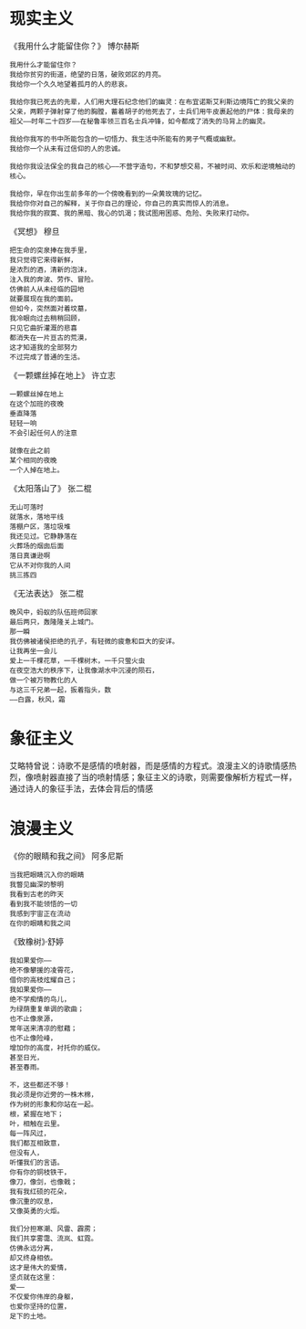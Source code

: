 # 现实主义

《我用什么才能留住你？》 博尔赫斯
```
我用什么才能留住你？
我给你贫穷的街道，绝望的日落，破败郊区的月亮。
我给你一个久久地望着孤月的人的悲哀。

我给你我已死去的先辈，人们用大理石纪念他们的幽灵：在布宜诺斯艾利斯边境阵亡的我父亲的父亲，两颗子弹射穿了他的胸膛，蓄着胡子的他死去了，士兵们用牛皮裹起他的尸体：我母亲的祖父——时年二十四岁——在秘鲁率领三百名士兵冲锋，如今都成了消失的马背上的幽灵。

我给你我写的书中所能包含的一切悟力、我生活中所能有的男子气概或幽默。
我给你一个从未有过信仰的人的忠诚。

我给你我设法保全的我自己的核心——不营字造句，不和梦想交易，不被时间、欢乐和逆境触动的核心。

我给你，早在你出生前多年的一个傍晚看到的一朵黄玫瑰的记忆。
我给你你对自己的解释，关于你自己的理论，你自己的真实而惊人的消息。
我给你我的寂寞、我的黑暗、我心的饥渴；我试图用困惑、危险、失败来打动你。
```

《冥想》 穆旦
```
把生命的突泉捧在我手里，
我只觉得它来得新鲜，
是浓烈的酒，清新的泡沫，
注入我的奔波、劳作、冒险。
仿佛前人从未经临的园地
就要展现在我的面前。
但如今，突然面对着坟墓，
我冷眼向过去稍稍回顾，
只见它曲折灌溉的悲喜
都消失在一片亘古的荒漠，
这才知道我的全部努力
不过完成了普通的生活。
```

《一颗螺丝掉在地上》 许立志
```
一颗螺丝掉在地上
在这个加班的夜晚
垂直降落
轻轻一响
不会引起任何人的注意

就像在此之前
某个相同的夜晚
一个人掉在地上。
```

《太阳落山了》 张二棍
```
无山可落时
就落水，落地平线
落棚户区，落垃圾堆
我还见过。它静静落在
火葬场的烟囱后面
落日真谦逊啊
它从不对你我的人间
挑三拣四
```

《无法表达》 张二棍
```
晚风中，蚂蚁的队伍班师回家
最后两只，轰隆隆关上城门。
那一瞬
我仿佛被诸侯拒绝的孔子，有轻微的疲惫和巨大的安详。
让我再坐一会儿
爱上一千棵花草，一千棵树木，一千只萤火虫
在夜空浩大的秩序下，让我像湖水中沉浸的陨石，
做一个被万物教化的人
与这三千兄弟一起，扳着指头，数
——白露，秋风，霜
```

# 象征主义

艾略特曾说：诗歌不是感情的喷射器，而是感情的方程式。浪漫主义的诗歌情感热烈，像喷射器直接了当的喷射情感；象征主义的诗歌，则需要像解析方程式一样，通过诗人的象征手法，去体会背后的情感

# 浪漫主义

《你的眼睛和我之间》 阿多尼斯
```
当我把眼睛沉入你的眼睛
我瞥见幽深的黎明
我看到古老的昨天
看到我不能领悟的一切
我感到宇宙正在流动
在你的眼睛和我之间
```

《致橡树》·舒婷

```
我如果爱你——
绝不像攀援的凌霄花，
借你的高枝炫耀自己；
我如果爱你——
绝不学痴情的鸟儿，
为绿荫重复单调的歌曲；
也不止像泉源，
常年送来清凉的慰藉；
也不止像险峰，
增加你的高度，衬托你的威仪。
甚至日光，
甚至春雨。

不，这些都还不够！
我必须是你近旁的一株木棉，
作为树的形象和你站在一起。
根，紧握在地下；
叶，相触在云里。
每一阵风过，
我们都互相致意，
但没有人，
听懂我们的言语。
你有你的铜枝铁干，
像刀，像剑，也像戟；
我有我红硕的花朵，
像沉重的叹息，
又像英勇的火炬。

我们分担寒潮、风雷、霹雳；
我们共享雾霭、流岚、虹霓。
仿佛永远分离，
却又终身相依。
这才是伟大的爱情，
坚贞就在这里：
爱——
不仅爱你伟岸的身躯，
也爱你坚持的位置，
足下的土地。
```

